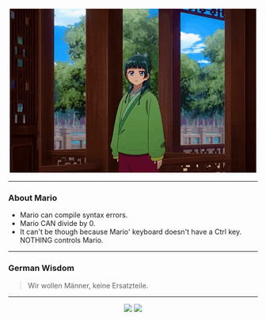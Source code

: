 <p align="center">
  <img src="assets/maomao.gif" />
</p>

---

### About Mario
- Mario can compile syntax errors.
- Mario CAN divide by 0.
- It can't be though because Mario' keyboard doesn't have a Ctrl key.  NOTHING controls Mario.

---

### German Wisdom
> Wir wollen Männer, keine Ersatzteile.

---

<p align="center">
  <a>
    <img height="180em" src="https://github-readme-stats-eight-theta.vercel.app/api?username=Torfkopp&show_icons=true&theme=dark&include_all_commits=true&count_private=true"/>
  </a>
  <a href="https://github.com/Torfkopp?tab=repositories">
    <img height="180em" src="https://github-readme-stats-eight-theta.vercel.app/api/top-langs/?username=torfkopp&layout=compact&theme=dark&langs_count=8&hide=java"/>
  </a>
</p>
